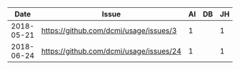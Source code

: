 | Date        |  Issue                                    |  AI  |  DB  |  JH  |  JN  |  JT  |  KE  |  KC  |  OS  |  SH  |  SR  |  SS  |  TB  |  VC  |
| ----------- | ----------------------------------------- | ---- | ---- | ---- | ---- | ---- | ---- | ---- | ---- | ---- | ---- | ---- | ---- | ---- |
| 2018-05-21  |  https://github.com/dcmi/usage/issues/3   |  1   |      |  1   |  1   |      |  1   |  1   |  1   |      |  1   |  1   |  1   |      |
| 2018-06-24  |  https://github.com/dcmi/usage/issues/24  |  1   |      |  1   |  1   |      |  1   |  1   |  1   |      |  1   |  1   |  1   |      |

